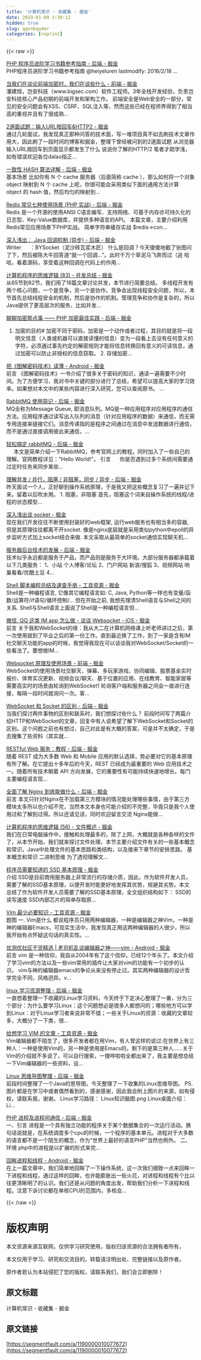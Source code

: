 ```yaml
---
title: '计算机常识 - 收藏集 - 掘金' 
date: 2019-01-09 2:30:12
hidden: true
slug: qqvnbqu4mr
categories: [reprint]
---
```


{{< raw >}}

                    
<p><a href="https://juejin.im/entry/590c133e44d904007bd1c809" rel="nofollow noreferrer" target="_blank">PHP 程序员进阶学习书籍参考指南 - 后端 - 掘金</a><br>PHP程序员进阶学习书籍参考指南 @heiyeluren lastmodify: 2016/2/18 ...</p>
<p><a href="https://juejin.im/entry/57c98c2e128fe10069664d71" rel="nofollow noreferrer" target="_blank">当我们在谈论前端加密时，我们在谈些什么 - 前端 - 掘金</a><br>潘建旭，岂安科技（www.bigsec.com）软件工程师。3年全栈开发经验，负责岂安科技核心产品初期的前端开发和架构工作。 前端安全是Web安全的一部分，常见的安全问题会有XSS、CSRF、SQL注入等，然而这些已经在程师界得到了相当高的重视并且有了很成熟...</p>
<p><a href="https://juejin.im/post/5909b21eda2f60005d1ef731" rel="nofollow noreferrer" target="_blank">2道面试题：输入URL按回车&amp;HTTP2 - 掘金</a><br>通过几轮面试，我发现真正那种问答的技术面，写一堆项目真不如去刷技术文章作用大，因此刷了一段时间的博客和掘金，整理下曾经被问到的2道面试题 从浏览器输入URL按回车到页面显示都发生了什么 说说你了解的HTTP/2 笔者才疏学浅，如有错误欢迎各位dalao指正...</p>
<p><a href="https://juejin.im/entry/590595e0b123db3ee47e5ed8" rel="nofollow noreferrer" target="_blank">一致性 HASH 算法详解 - 后端 - 掘金</a><br>基本场景 比如你有 N 个 cache 服务器（后面简称 cache ），那么如何将一个对象 object 映射到 N 个 cache 上呢，你很可能会采用类似下面的通用方法计算 object 的 hash 值，然后均匀的映射到...</p>
<p><a href="https://juejin.im/entry/5902f8aeb123db3ee46d18bf" rel="nofollow noreferrer" target="_blank">Redis 常见七种使用场景 (PHP 实战) - 后端 - 掘金</a><br>Redis 是一个开源的使用ANSI C语言编写、支持网络、可基于内存亦可持久化的日志型、Key-Value数据库，并提供多种语言的API。 本篇文章，主要介绍利用Redis常见应用场景下PHP实战。 简单字符串缓存实战 $redis-&gt;con...</p>
<p><a href="https://juejin.im/entry/58fdd08c8d6d8100589dcabc" rel="nofollow noreferrer" target="_blank">深入浅出： Java 回调机制 (异步) - 后端 - 掘金</a><br>Writer&nbsp;&nbsp;&nbsp;&nbsp;&nbsp; ：BYSocket（泥沙砖瓦浆木匠） 什么是回调？今天傻傻地截了张图问了下，然后被陈大牛回答道“就一个回调…”。此时千万个草泥马飞奔而过（逃 哈哈，看着源码，享受着这种回调在代码上的作用...</p>
<p><a href="https://juejin.im/post/58ff6192ac502e0063bfe7a4" rel="nofollow noreferrer" target="_blank">计算机程序的思维逻辑 (83) - 并发总结 - 掘金</a><br>从65节到82节，我们用了18篇文章讨论并发，本节进行简要总结。 多线程开发有两个核心问题，一个是竞争，另一个是协作。竞争会出现线程安全问题，所以，本节首先总结线程安全的机制，然后是协作的机制。管理竞争和协作是复杂的，所以Java提供了更高层次的服务，比如并发...</p>
<p><a href="https://juejin.im/entry/58f9eb4361ff4b0066545dbd" rel="nofollow noreferrer" target="_blank">聊聊加密那点事 —— PHP 加密最佳实践 - 后端 - 掘金</a></p>
<ol><li><p>加密的目的# 加密不同于密码，加密是一个动作或者过程，其目的就是将一段明文信息（人类或机器可以直接读懂的信息）变为一段看上去没有任何意义的字符，必须通过事先约定的解密规则才能将信息转换回有意义的可读信息，通过加密可以防止非授权的信息窃取。 2. 存储加密...</p></li></ol>
<p><a href="https://juejin.im/entry/58b37edd128fe1006ce2d72d" rel="nofollow noreferrer" target="_blank">把《图解密码技术》读薄 - Android - 掘金</a><br>前言 《图解密码技术》一书介绍了很多关于密码的知识，通读一遍需要不少时间。为了方便学习，我对书中关键的部分进行了总结，希望可以提高大家的学习效率。如果想对本文中的某些内容进行深入研究，您可以查阅原书。 ...</p>
<p><a href="https://juejin.im/entry/584110a80ce46300576995a2" rel="nofollow noreferrer" target="_blank">RabbitMQ 使用简记 - 后端 - 掘金</a><br>MQ全称为Message Queue, 即消息队列。MQ是一种应用程序对应用程序的通信方法。应用程序通过读写出入队列的消息（针对应用程序的数据）来通信，而无需专用连接来链接它们。消息传递指的是程序之间通过在消息中发送数据进行通信，而不是通过直接调用彼此来通信，...</p>
<p><a href="https://juejin.im/entry/58abfd92da2f607e924fc0af" rel="nofollow noreferrer" target="_blank">轻松搞定 rabbitMQ - 后端 - 掘金</a><br>&nbsp; &nbsp; &nbsp;本文是简单介绍一下RabbitMQ，参考官网上的教程。同时加入了一些自己的理解。官网教程详见："Hello World!"。 引言 &nbsp; &nbsp; &nbsp;你是否遇到过多个系统间需要通过定时任务来同步某些...</p>
<p><a href="https://juejin.im/entry/585ba7038d6d810065d3d54a" rel="nofollow noreferrer" target="_blank">理解并发 / 并行，阻塞 / 非阻塞，同步 / 异步 - 后端 - 掘金</a><br>昨天面试一个人，正好聊到操作系统原理，于是我又把这些概念复习了一遍并记下来。留着以后吹水用。 1. 阻塞，非阻塞 首先，阻塞这个词来自操作系统的线程/进程的状态模型...</p>
<p><a href="https://juejin.im/post/58ca1bbbb123db00531a354e" rel="nofollow noreferrer" target="_blank">深入浅出谈 socket - 掘金</a><br>现在我们开发往往不断使用封装好的web框架, 运行web服务也有相当多的容器, 但是其原理往往都离不开socket. 像是nginx底层就是采用类似python中epoll的异步监听方式加上socket结合来做. 本文采取从最简单的socket通信实现聊天机...</p>
<p><a href="https://juejin.im/entry/57eb1a7ad203090069636b6e" rel="nofollow noreferrer" target="_blank">服务器后台技术的发展 - 后端 - 掘金</a><br>技术似乎永远都是服务于产品，而产品则是服务于大环境。大部分服务器都承载着以下几类服务： 1、小站 个人博客/论坛 2、门户网站 新浪/搜狐 3、视频网站 响巢看看/优酷土豆 4...</p>
<p><a href="https://juejin.im/entry/576d6723128fe1005a21e835" rel="nofollow noreferrer" target="_blank">Shell 脚本编程总结及速查手册 - 工具资源 - 掘金</a><br>Shell是一种编程语言, 它像其它编程语言如: C, Java, Python等一样也有变量/函数/运算符/if语句/循环控制/… 但在开始之前, 我想先理清Shell语言与Shell之间的关系. Shell与Shell语言上面说了Shell是一种编程语言但...</p>
<p><a href="https://juejin.im/entry/5752dd2f2077030069c55d4d" rel="nofollow noreferrer" target="_blank">微信, QQ 这类 IM app 怎么做 - 谈谈 Websocket - iOS - 掘金</a><br>前言 关于我和WebSocket的缘：我从大二在计算机网络课上听老师讲过之后，第一次使用就到了毕业之后的第一份工作。直到最近换了工作，到了一家是含有IM社交聊天功能的app的时候，我觉得我现在可以谈谈我对WebSocket/Socket的一些看法了。要想做IM...</p>
<p><a href="https://juejin.im/entry/574a47cc71cfe4005ea1c7f0" rel="nofollow noreferrer" target="_blank">Websocket 原理及使用场景 - 前端 - 掘金</a><br>WebSocket的使用场景社交聊天、弹幕、多玩家游戏、协同编辑、股票基金实时报价、体育实况更新、视频会议/聊天、基于位置的应用、在线教育、智能家居等需要高实时的场景由轮询到WebSocket1 轮询客户端和服务器之间会一直进行连接，每隔一段时间就询问一次。客...</p>
<p><a href="https://juejin.im/entry/57d778ef8ac24700620fd046" rel="nofollow noreferrer" target="_blank">WebSocket 和 Socket 的区别 - 后端 - 掘金</a><br>当我们探讨两件事物的区别和联系时，我们想探讨些什么？ 前段时间写了两篇介绍HTTP和WebSocket的文章，回复中有人说希望了解下WebSocket和Socket的区别。这个问题之前也有想过，自己对此是有大概的答案，可是并不太确定，于是去搜集了些资料（其实就...</p>
<p><a href="https://juejin.im/entry/579852601532bc0060eca77d" rel="nofollow noreferrer" target="_blank">RESTful Web 服务：教程 - 后端 - 掘金</a><br>随着 REST 成为大多数 Web 和 Mobile 应用的默认选择，势必要对它的基本原理有所了解。在它提出十多年后的今天，REST 已经成为最重要的 Web 应用技术之一。随着所有技术朝着 API 方向发展，它的重要性有可能持续快速地增长。每门主要编程语言现...</p>
<p><a href="https://juejin.im/entry/58afa0975c497d006778502b" rel="nofollow noreferrer" target="_blank">全面了解 Nginx 到底能做什么 - 后端 - 掘金</a><br>前言 本文只针对Nginx在不加载第三方模块的情况能处理哪些事情，由于第三方模块太多所以也介绍不完，当然本文本身也可能介绍的不完整，毕竟只是我个人使用过和了解到过得。所以还请见谅，同时欢迎留言交流 Nginx能做...</p>
<p><a href="https://juejin.im/post/5851115061ff4b00639e8106" rel="nofollow noreferrer" target="_blank">计算机程序的思维逻辑 (56) - 文件概述 - 掘金</a><br>我们在日常电脑操作中，接触和处理最多的，除了上网，大概就是各种各样的文件了，从本节开始，我们就来探讨文件处理，本节主要介绍文件有关的一些基本概念和常识，Java中处理文件的基本思路和类结构，以及接来下章节的安排思路。 基本概念和常识 二进制思维 为了透彻理解文...</p>
<p><a href="https://juejin.im/post/58a064b5128fe1006ceef36f" rel="nofollow noreferrer" target="_blank">程序员需要知道的 SSD 基本原理 - 掘金</a><br>介绍 SSD是目前商用服务器上非常流行的存储介质，因此，作为软件开发人员，需要了解的SSD基本原理，以便开发时能更好地发挥其优势，规避其劣势。本文总结了作为软件开发人员需要了解的SSD基本原理，全文组织结构如下： SSD的读写速度 SSD内部芯片的简单存取原...</p>
<p><a href="https://juejin.im/entry/588a8cb48d6d81006c0ba1da" rel="nofollow noreferrer" target="_blank">Vim 最少必要知识 - 工具资源 - 掘金</a><br>题图 一. Vim是什么 都说程序员只用两种编辑器，一种是编辑器之神Vim，一种是神的编辑器Emacs，可现实生活中，我发现真正用这两种编辑器的人很少，所以我开始有点怀疑这句话的真实性。...</p>
<p><a href="https://juejin.im/entry/587c3e4c1b69e600583f328d" rel="nofollow noreferrer" target="_blank">优测优社区干货精选 | 老司机乱谈编辑器之神——vim - Android - 掘金</a><br>前言 vim 是一种信仰，我自从2004年有了这个信仰，已经12个年头了。本文介绍了学习vim的方法以及一些vim常用的插件让大家对vim的功能有一个初步的认识。 vim与神的编辑器emacs的争论从来没有停止过。其实两种编辑器的设计哲学完全不同，风格迥异。v...</p>
<p><a href="https://juejin.im/entry/57eb8c02816dfa005e05df14" rel="nofollow noreferrer" target="_blank">linux 学习资源整理 - 后端 - 掘金</a><br>一直想着整理一下收藏的Linux学习资料，今天终于下定决心整理了一番，分为三个部分：为什么要学习Linux：这个问题想必是很多人都想问的；哪些地方可以学到Linux：对于Linux学习者来说非常不错；一些关于Linux的资源：收藏的文章较多，大概分了一下类，很...</p>
<p><a href="https://juejin.im/entry/57fde472d203090068e45420" rel="nofollow noreferrer" target="_blank">给想学习 VIM 的文章 - 工具资源 - 掘金</a><br>Vim编辑器都不陌生了，很多开发者都在用Vim，有人曾这样的说过:在世界上有三种人：一种是使用Vim的，另一种是使用是Emacs的，剩下的是第三种人……关于Vim的介绍就不多说了，可以自行搜索，一搜哗啦啦全都出来了，我主要是想总结一下Vim编辑器的一些资料，设...</p>
<p><a href="https://juejin.im/entry/578eeeb21532bc006101bf77" rel="nofollow noreferrer" target="_blank">Linux 思维导图整理 - 后端 - 掘金</a><br>前段时间整理了一个Java的思导图，今天整理了一下收集的Linux思维导图。 PS.图片都是在学习中或者偶然看到的，感谢感谢，因此我会附上图片的来源，如有侵权，请联系我，谢谢。 Linux学习路径： Linux知识脑图.png Linux桌面介绍： Li...</p>
<p><a href="https://juejin.im/entry/57b66decdf0eea0063242677" rel="nofollow noreferrer" target="_blank">PHP 进程及进程间通信 - 后端 - 掘金</a><br>一、引言 进程是一个具有独立功能的程序关于某个数据集合的一次运行活动。换句话说就是，在系统调度多个cpu的时候，一个程序的基本单元。进程对于大多数的语言都不是一个陌生的概念，作为"世界上最好的语言PHP"当然也例外。 二、环境 php中的进程是以扩展的形式来完...</p>
<p><a href="https://juejin.im/entry/589c2a18128fe1006cd3fcc5" rel="nofollow noreferrer" target="_blank">回眸进程和线程 - Android - 掘金</a><br>在上一篇文章中，我们简单地回眸了一下操作系统，这一次我们细致一点来回眸一下进程和线程，通过这样的回眸，也许能膨胀出一些火花，对进程和线程有个比以往更清晰明了的认识。我们还是从问题的角度出发，帮助我们分析一下进程和线程。注意下诉讨论都在单核CPU的范围内，多核会...</p>

                
{{< /raw >}}

# 版权声明
本文资源来源互联网，仅供学习研究使用，版权归该资源的合法拥有者所有，

本文仅用于学习、研究和交流目的。转载请注明出处、完整链接以及原作者。

原作者若认为本站侵犯了您的版权，请联系我们，我们会立即删除！

## 原文标题
计算机常识 - 收藏集 - 掘金

## 原文链接
[https://segmentfault.com/a/1190000010077672](https://segmentfault.com/a/1190000010077672)

